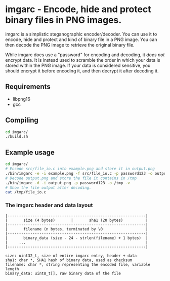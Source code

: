 # imgarc - Encode, hide and protect binary files in PNG images.

imgarc is a simplistic steganographic encoder/decoder. You can use it to encode, hide and protect
and kind of binary file in a PNG image. You can then decode the PNG image to retrieve the original binary file.

While imgarc does use a "password" for encoding and decoding, it _does not_ encrypt data. It is instead used to
scramble the order in which your data is stored within the PNG image. If your data is considered sensitive,
you should encrypt it before encoding it, and then decrypt it after decoding it.

## Requirements

* libpng16
* gcc

## Compiling

```bash
cd imgarc/
./build.sh
```

## Example usage

```bash
cd imgarc/
# Encode src/file_io.c into example.png and store it in output.png
./bin/imgarc -e -i example.png -f src/file_io.c -p password123 -o output.png -v
# Decode output.png and store the file it contains in /tmp
./bin/imgarc -d -i output.png -p password123 -o /tmp -v
# Show the file output after decoding.
cat /tmp/file_io.c
```
### The imgarc header and data layout

```
|-------------------------------------------------------------|
|       size (4 bytes)       |       sha1 (20 bytes)          |
|-------------------------------------------------------------|
|       filename (n bytes, terminated by \0                   |
|-------------------------------------------------------------|
|       binary_data (size - 24 - strlen(filename) + 1 bytes)  |
|     ...                                                     |
|-------------------------------------------------------------|

size: uint32_t, size of entire imgarc entry, header + data
sha1: char *, SHA1 hash of binary data, used as checksum
filename: char *, string representing the encoded file, variable length
binary_data: uint8_t[], raw binary data of the file

```
